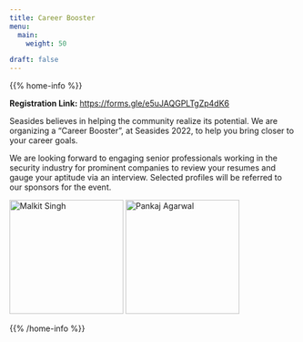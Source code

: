 ```yaml
---
title: Career Booster
menu:
  main:
    weight: 50

draft: false
---
```



{{% home-info %}}

<b>Registration Link:</b> https://forms.gle/e5uJAQGPLTgZp4dK6

Seasides believes in helping the community realize its potential. We are organizing a “Career Booster”, at Seasides 2022, to help you bring closer to your career goals.

We are looking forward to engaging senior professionals working in the security industry for prominent companies to review your resumes and gauge your aptitude via an interview. Selected profiles will be referred to our sponsors for the event.

<img src="/images/malkit_singh.jpg" alt="Malkit Singh" style="width:200px;"/>
<img src="/images/pankaj_agarwal.jpg" alt="Pankaj Agarwal" style="width:200px;"/>

<!-- ![Malkit Singh!](/images/malkit_singh.jpg)
![Pankaj Agarwal!](/images/pankaj_agarwal.jpg)  -->

{{% /home-info %}}